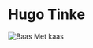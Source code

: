 # Hugo Tinke

![Baas Met kaas](https://scontent-amt2-1.xx.fbcdn.net/v/t31.0-8/464538_249552831832877_1635308240_o.jpg?oh=f478492a2434be353f7145644a5886d9&oe=5A1EE502)
